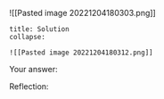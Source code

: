 
![[Pasted image 20221204180303.png]]

```ad-note
title: Solution
collapse:

![[Pasted image 20221204180312.png]]
```

Your answer:

Reflection:
